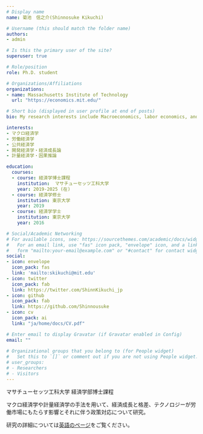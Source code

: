 ```yaml
---
# Display name
name: 菊池　信之介(Shinnosuke Kikuchi)

# Username (this should match the folder name)
authors:
- admin

# Is this the primary user of the site?
superuser: true

# Role/position
role: Ph.D. student

# Organizations/Affiliations
organizations:
- name: Massachusetts Institute of Technology
  url: "https://economics.mit.edu/"

# Short bio (displayed in user profile at end of posts)
bio: My research interests include Macroeconomics, labor economics, and public economics.

interests:
- マクロ経済学
- 労働経済学
- 公共経済学
- 開発経済学・経済成長論
- 計量経済学・因果推論

education:
  courses:
  - course: 経済学博士課程
    institution:  マサチューセッツ工科大学
    year: 2019-2025 (在)
  - course: 経済学修士
    institution: 東京大学
    year: 2019
  - course: 経済学学士
    institution: 東京大学
    year: 2016

# Social/Academic Networking
# For available icons, see: https://sourcethemes.com/academic/docs/widgets/#icons
#   For an email link, use "fas" icon pack, "envelope" icon, and a link in the
#   form "mailto:your-email@example.com" or "#contact" for contact widget.
social:
- icon: envelope
  icon_pack: fas
  link: 'mailto:skikuchi@mit.edu'
- icon: twitter
  icon_pack: fab
  link: https://twitter.com/ShinnKikuchi_jp
- icon: github
  icon_pack: fab
  link: https://github.com/Shinnousuke
- icon: cv
  icon_pack: ai
  link: "ja/home/docs/CV.pdf"

# Enter email to display Gravatar (if Gravatar enabled in Config)
email: ""
  
# Organizational groups that you belong to (for People widget)
#   Set this to `[]` or comment out if you are not using People widget.  
# user_groups:
# - Researchers
# - Visitors
---
```


マサチューセッツ工科大学 経済学部博士課程

マクロ経済学や計量経済学の手法を用いて、経済成長と格差、テクノロジーが労働市場にもたらす影響とそれに伴う政策対応について研究。

研究の詳細については[英語のページ](https://shinnosuke-kikuchi.com/en/publication/)をご覧ください。